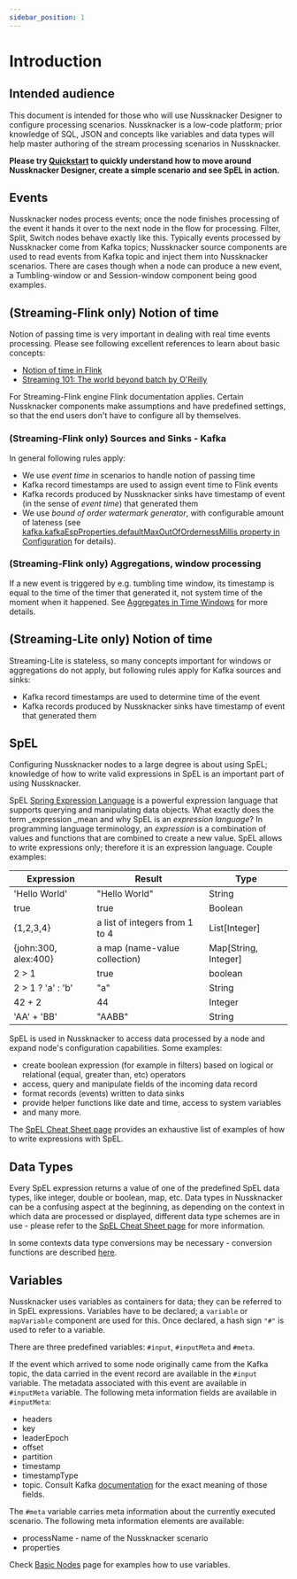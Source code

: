```yaml
---
sidebar_position: 1
---
```


# Introduction


## Intended audience

This document is intended for those who will use Nussknacker Designer to configure processing scenarios. Nussknacker is a low-code platform; prior knowledge of SQL, JSON and concepts like variables and data types will help master authoring of the stream processing scenarios in Nussknacker. 

**Please try [Quickstart](/quickstart/demo) to quickly understand how to move around Nussknacker Designer, create a simple scenario and see SpEL in action.**


## Events 
Nussknacker nodes process events; once the node finishes processing of the event it hands it over to the next node in the flow for processing. Filter, Split, Switch nodes behave exactly like this. 
Typically events processed by Nussknacker come from Kafka topics;  Nussknacker source components are used to read events from Kafka topic and inject them into Nussknacker scenarios. 
There are cases though when a node can produce a new event, a Tumbling-window or and Session-window component being good examples. 

## (Streaming-Flink only) Notion of time

Notion of passing time is very important in dealing with real time events processing. 
Please see following excellent references to learn about basic concepts:
* [Notion of time in Flink](https://ci.apache.org/projects/flink/flink-docs-stable/docs/concepts/time/)
* [Streaming 101: The world beyond batch by O'Reilly](https://www.oreilly.com/radar/the-world-beyond-batch-streaming-101/)

For Streaming-Flink engine Flink documentation applies. Certain Nussknacker components make assumptions and have predefined settings, so that the end users don't have to configure all by themselves.

### (Streaming-Flink only) Sources and Sinks - Kafka
In general following rules apply:
* We use _event time_ in scenarios to handle notion of passing time
* Kafka record timestamps are used to assign event time to Flink events
* Kafka records produced by Nussknacker sinks have timestamp of event (in the sense of _event time_) that generated them
* We use *bound of order watermark generator*, with configurable amount of lateness (see [kafka.kafkaEspProperties.defaultMaxOutOfOrdernessMillis property in Configuration](../installation_configuration_guide/ModelConfiguration#kafka-configuration) for details). 

### (Streaming-Flink only) Aggregations, window processing 
If a new event is triggered by e.g. tumbling time window, its timestamp is equal to the time of the timer that generated it, not system time of the moment when it happened. See [Aggregates in Time Windows](AggregatesInTimeWindows#tumbling-window) for more details.

## (Streaming-Lite only) Notion of time

Streaming-Lite is stateless, so many concepts important for windows or aggregations do not apply, but following rules apply for Kafka sources and sinks:
* Kafka record timestamps are used to determine time of the event
* Kafka records produced by Nussknacker sinks have timestamp of event that generated them

## SpEL

Configuring Nussknacker nodes to a large degree is about using SpEL; knowledge of how to write valid expressions in SpEL is an important part of using Nussknacker.

SpEL [Spring Expression Language](https://docs.spring.io/spring-framework/docs/3.2.x/spring-framework-reference/html/expressions.html) is a powerful expression language that supports querying and manipulating data objects. What exactly does the term _expression _mean and why SpEL is an _expression language_? In programming language terminology, an _expression_ is a combination of values and functions that are combined to create a new value. SpEL allows to write expressions only; therefore it is an expression language. Couple examples:

| Expression           | Result                         | Type                 |
| ------------         | --------                       | --------             |
| 'Hello World'        | "Hello World"                  | String               |
| true                 | true                           | Boolean              |
| {1,2,3,4}            | a list of integers from 1 to 4 | List[Integer]        |
| {john:300, alex:400} | a map (name-value collection)  | Map[String, Integer] |
| 2 > 1                | true                           | boolean              |
| 2 > 1 ? 'a' : 'b'    | "a"                            | String               |
| 42 + 2               | 44                             | Integer              |
| 'AA' + 'BB'          | "AABB"                         | String               |

SpEL is used in Nussknacker to access data processed by a node and expand node's configuration capabilities. Some examples:


* create boolean expression (for example in filters) based on logical or relational (equal, greater than, etc) operators
* access, query and manipulate fields of the incoming data record
* format records (events) written to data sinks
* provide helper functions like date and time, access to system variables
* and many more.

The [SpEL Cheat Sheet page](Spel)  provides an exhaustive list of examples of how to write expressions with SpEL.


## Data Types

Every SpEL expression returns a value of one of the predefined SpEL data types, like integer, double or boolean, map, etc. Data types in Nussknacker can be a confusing aspect at the beginning, as depending on the context in which data are processed or displayed, different data type schemes are in use - please refer to the [SpEL Cheat Sheet page](Spel#data-types-and-structures) for more information. 

In some contexts data type conversions may be necessary - conversion functions are described [here](Spel#type-conversions).


## Variables

Nussknacker uses variables as containers for data; they can be referred to in SpEL expressions. Variables have to be declared; a `variable` or `mapVariable` component are used for this. Once declared, a hash sign `"#"` is used to refer to a variable.

There are three predefined variables: `#input`, `#inputMeta` and `#meta`. 

If the event which arrived to some node originally came from the Kafka topic, the data carried in the event record are available in the `#input` variable. The metadata associated with this event are available in `#inputMeta` variable. The following meta information fields are available in `#inputMeta`:
* headers 
* key
* leaderEpoch
* offset
* partition
* timestamp 
* timestampType 
* topic. 
Consult Kafka [documentation](https://kafka.apache.org/24/javadoc/org/apache/kafka/clients/consumer/ConsumerRecord.html) for the exact meaning of those fields. 


The `#meta` variable carries meta information about the currently executed scenario. The following meta information elements are available:

* processName - name of the Nussknacker scenario
* properties  

Check [Basic Nodes](BasicNodes#Variable-component) page for examples how to use variables. 
